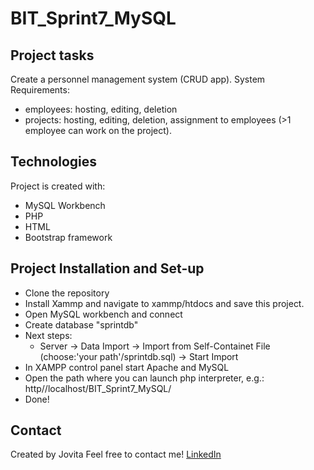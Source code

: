 # BIT_Sprint7_MySQL

## Project tasks

Create a personnel management system (CRUD app).
System Requirements:
- employees: hosting, editing, deletion
- projects: hosting, editing, deletion, assignment to employees (>1 employee can work on the project).  

## Technologies

Project is created with:

* MySQL Workbench
* PHP
* HTML
* Bootstrap framework 

## Project Installation and Set-up

* Clone the repository
* Install Xammp and navigate  to xammp/htdocs and save this project.
* Open MySQL workbench and connect
* Create database "sprintdb"
* Next steps:
    - Server -> Data Import -> Import from Self-Containet File (choose:'your path'/sprintdb.sql)  -> Start Import
* In XAMPP control panel start Apache and MySQL
* Open the path where you can launch php interpreter, e.g.: http//localhost/BIT_Sprint7_MySQL/
* Done!


## Contact
Created by Jovita Feel free to contact me! [LinkedIn](https://linkedin.com/in/jovita-s-496773219)
